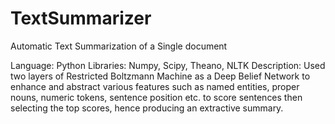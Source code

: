 # TextSummarizer
Automatic Text Summarization of a Single document

Language: Python
Libraries: Numpy, Scipy, Theano, NLTK
Description: Used two layers of Restricted Boltzmann Machine as a Deep Belief Network to enhance and abstract various features such as named entities, proper nouns, numeric tokens, sentence position etc. to score sentences then selecting the top scores, hence producing an extractive summary.
